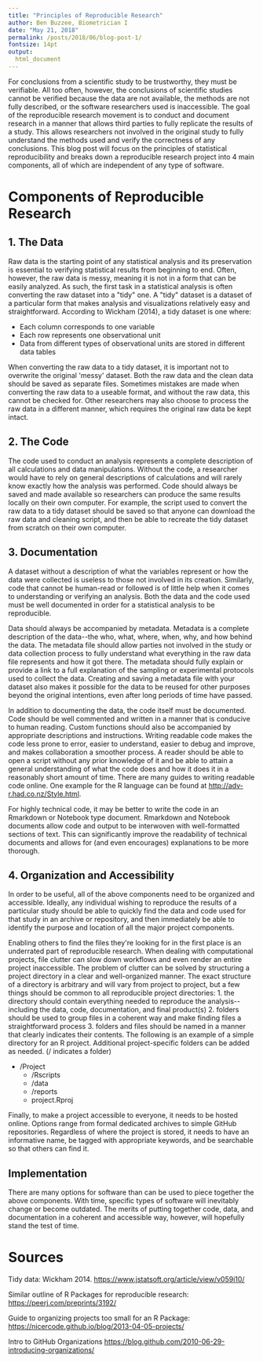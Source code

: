 ```yaml
---
title: "Principles of Reproducible Research"
author: Ben Buzzee, Biometrician I
date: "May 21, 2018"
permalink: /posts/2018/06/blog-post-1/
fontsize: 14pt
output: 
  html_document
---
```




For conclusions from a scientific study to be trustworthy, they must be verifiable. All too often, however, the conclusions of scientific studies cannot be verified because the data are not available, the methods are not fully described, or the software researchers used is inaccessible. The goal of the reproducible research movement is to conduct and document research in a manner that allows third parties to fully replicate the results of a study. This allows researchers not involved in the original study to fully understand the methods used and verify the correctness of any conclusions. This blog post will focus on the principles of statistical reproducibility and breaks down a reproducible research project into 4 main components, all of which are independent of any type of software.


# Components of Reproducible Research


## 1. The Data

Raw data is the starting point of any statistical analysis and its preservation is essential to verifying statistical results from beginning to end. Often, however, the raw data is messy, meaning it is not in a form that can be easily analyzed. As such, the first task in a statistical analysis is often converting the raw dataset into a "tidy" one. A "tidy" dataset is a dataset of a particular form that makes analysis and visualizations relatively easy and straightforward. According to Wickham (2014), a tidy dataset is one where:

* Each column corresponds to one variable
* Each row represents one observational unit
* Data from different types of observational units are stored in different data tables

When converting the raw data to a tidy dataset, it is important not to overwrite the original 'messy' dataset. Both the raw data and the clean data should be saved as separate files. Sometimes mistakes are made when converting the raw data to a useable format, and without the raw data, this cannot be checked for. Other researchers may also choose to process the raw data in a different manner, which requires the original raw data be kept intact.

## 2. The Code

The code used to conduct an analysis represents a complete description of all calculations and data manipulations. Without the code, a researcher would have to rely on general descriptions of calculations and will rarely know exactly how the analysis was performed. Code should always be saved and made available so researchers can produce the same results locally on their own computer. For example, the script used to convert the raw data to a tidy dataset should be saved so that anyone can download the raw data and cleaning script, and then be able to recreate the tidy dataset from scratch on their own computer.

## 3. Documentation

A dataset without a description of what the variables represent or how the data were collected is useless to those not involved in its creation. Similarly, code that cannot be human-read or followed is of little help when it comes to understanding or verifying an analysis. Both the data and the code used must be well documented in order for a statistical analysis to be reproducible.

Data should always be accompanied by metadata. Metadata is a complete description of the data--the who, what, where, when, why, and how behind the data. The metadata file should allow parties not involved in the study or data collection process to fully understand what everything in the raw data file represents and how it got there. The metadata should fully explain or provide a link to a full explanation of the sampling or experimental protocols used to collect the data. Creating and saving a metadata file with your dataset also makes it possible for the data to be reused for other purposes beyond the original intentions, even after long periods of time have passed.

In addition to documenting the data, the code itself must be documented. Code should be well commented and written in a manner that is conducive to human reading. Custom functions should also be accompanied by appropriate descriptions and instructions. Writing readable code makes the code less prone to error, easier to understand, easier to debug and improve, and makes collaboration a smoother process. A reader should be able to open a script without any prior knowledge of it and be able to attain a general understanding of what the code does and how it does it in a reasonably short amount of time. There are many guides to writing readable code online. One example for the R language can be found at http://adv-r.had.co.nz/Style.html.

For highly technical code, it may be better to write the code in an Rmarkdown or Notebook type document. Rmarkdown and Notebook documents allow code and output to be interwoven with well-formatted sections of text. This can significantly improve the readability of technical documents and allows for (and even encourages) explanations to be more thorough.

## 4. Organization and Accessibility

In order to be useful, all of the above components need to be organized and accessible. Ideally, any individual wishing to reproduce the results of a particular study should be able to quickly find the data and code used for that study in an archive or repository, and then immediately be able to identify the purpose and location of all the major project components.

Enabling others to find the files they're looking for in the first place is an underrated part of reproducible research. When dealing with computational projects, file clutter can slow down workflows and even render an entire project inaccessible. The problem of clutter can be solved by structuring a project directory in a clear and well-organized manner. The exact structure of a directory is arbitrary and will vary from project to project, but a few things should be common to all reproducible project directories: 1. the directory should contain everything needed to reproduce the analysis--including the data, code, documentation, and final product(s) 2. folders should be used to group files in a coherent way and make finding files a straightforward process 3. folders and files should be named in a manner that clearly indicates their contents. The following is an example of a simple directory for an R project. Additional project-specific folders can be added as needed. (/ indicates a folder) 

 * /Project
    * /Rscripts
    * /data
    * /reports
    * project.Rproj


Finally, to make a project accessible to everyone, it needs to be hosted online. Options range from formal dedicated archives to simple GitHub repositories. Regardless of where the project is stored, it needs to have an informative name, be tagged with appropriate keywords, and be searchable so that others can find it.


## Implementation

There are many options for software than can be used to piece together the above components. With time, specific types of software will inevitably change or become outdated. The merits of putting together code, data, and documentation in a coherent and accessible way, however, will hopefully stand the test of time.


# Sources

Tidy data: Wickham 2014. https://www.jstatsoft.org/article/view/v059i10/

Similar outline of R Packages for reproducible research: https://peerj.com/preprints/3192/

Guide to organizing projects too small for an R Package: https://nicercode.github.io/blog/2013-04-05-projects/

Intro to GitHub Organizations  https://blog.github.com/2010-06-29-introducing-organizations/
